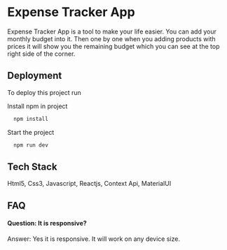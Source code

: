 # Expense Tracker App

Expense Tracker App is a tool to make your life easier. You can add your monthly budget into it. Then one by one when you adding products with prices it will show you the remaining budget which you can see at the top right side of the corner.

## Deployment

To deploy this project run

Install npm in project
```bash
  npm install
```
Start the project
```bash
  npm run dev
```

## Tech Stack

Html5, Css3, Javascript, Reactjs, Context Api, MaterialUI


## FAQ

#### Question:  It is responsive?
Answer: Yes it is responsive. It will work on any device size.
